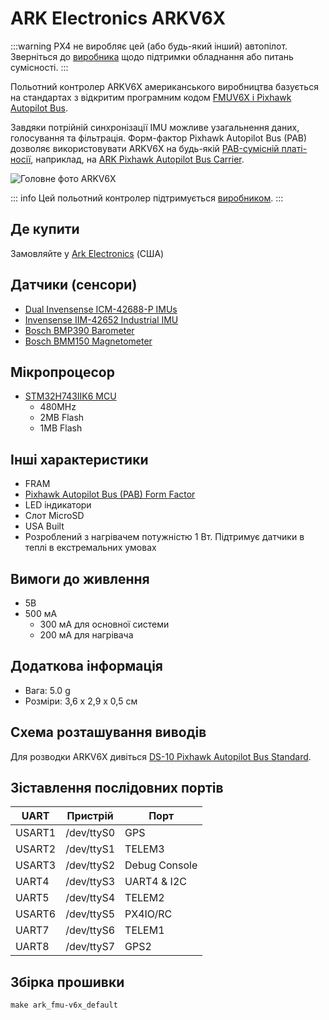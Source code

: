 # ARK Electronics ARKV6X

:::warning
PX4 не виробляє цей (або будь-який інший) автопілот. Зверніться до [виробника](https://arkelectron.com/contact-us/) щодо підтримки обладнання або питань сумісності.
:::

Польотний контролер ARKV6X американського виробництва базується на стандартах з відкритим програмним кодом [FMUV6X і Pixhawk Autopilot Bus](https://github.com/pixhawk/Pixhawk-Standards).

Завдяки потрійній синхронізації IMU можливе узагальнення даних, голосування та фільтрація. Форм-фактор Pixhawk Autopilot Bus (PAB) дозволяє використовувати ARKV6X на будь-якій [PAB-сумісній платі-носії](../flight_controller/pixhawk_autopilot_bus.md), наприклад, на [ARK Pixhawk Autopilot Bus Carrier](../flight_controller/arkpab.md).

![Головне фото ARKV6X](../../assets/flight_controller/arkv6x/ark_v6x_front.jpg)

::: info
Цей польотний контролер підтримується [виробником](../flight_controller/autopilot_manufacturer_supported.md).
:::

## Де купити

Замовляйте у [Ark Electronics](https://arkelectron.com/product/arkv6x/) (США)

## Датчики (сенсори)

- [Dual Invensense ICM-42688-P IMUs](https://invensense.tdk.com/products/motion-tracking/6-axis/icm-42688-p/)
- [Invensense IIM-42652 Industrial IMU](https://invensense.tdk.com/products/smartindustrial/iim-42652/)
- [Bosch BMP390 Barometer](https://www.bosch-sensortec.com/products/environmental-sensors/pressure-sensors/pressure-sensors-bmp390.html)
- [Bosch BMM150 Magnetometer](https://www.bosch-sensortec.com/products/motion-sensors/magnetometers-bmm150/)

## Мікропроцесор

- [STM32H743IIK6 MCU](https://www.st.com/en/microcontrollers-microprocessors/stm32h743ii.html)
  - 480MHz
  - 2MB Flash
  - 1MB Flash

## Інші характеристики

- FRAM
- [Pixhawk Autopilot Bus (PAB) Form Factor](https://github.com/pixhawk/Pixhawk-Standards/blob/master/DS-010%20Pixhawk%20Autopilot%20Bus%20Standard.pdf)
- LED індикатори
- Слот MicroSD
- USA Built
- Розроблений з нагрівачем потужністю 1 Вт. Підтримує датчики в теплі в екстремальних умовах

## Вимоги до живлення

- 5В
- 500 мА
  - 300 мА для основної системи
  - 200 мА для нагрівача

## Додаткова інформація

- Вага: 5.0 g
- Розміри: 3,6 x 2,9 x 0,5 см

## Схема розташування виводів

Для розводки ARKV6X дивіться [DS-10 Pixhawk Autopilot Bus Standard](https://github.com/pixhawk/Pixhawk-Standards/blob/master/DS-010%20Pixhawk%20Autopilot%20Bus%20Standard.pdf).

## Зіставлення послідовних портів

| UART   | Пристрій   | Порт          |
| ------ | ---------- | ------------- |
| USART1 | /dev/ttyS0 | GPS           |
| USART2 | /dev/ttyS1 | TELEM3        |
| USART3 | /dev/ttyS2 | Debug Console |
| UART4  | /dev/ttyS3 | UART4 & I2C   |
| UART5  | /dev/ttyS4 | TELEM2        |
| USART6 | /dev/ttyS5 | PX4IO/RC      |
| UART7  | /dev/ttyS6 | TELEM1        |
| UART8  | /dev/ttyS7 | GPS2          |

## Збірка прошивки

```
make ark_fmu-v6x_default
```
